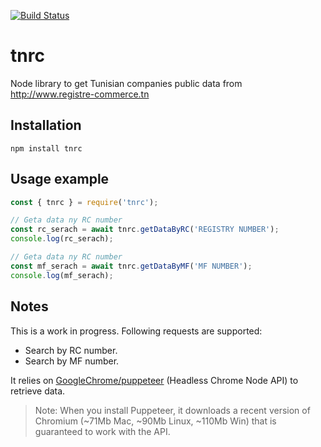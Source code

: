 [![Build Status](https://travis-ci.org/tarekdj/tnrc.svg?branch=master)](https://travis-ci.org/tarekdj/tnrc)

# tnrc
Node library to get Tunisian companies public data from http://www.registre-commerce.tn

## Installation
```
npm install tnrc
```
## Usage example
```javascript
const { tnrc } = require('tnrc');

// Geta data ny RC number
const rc_serach = await tnrc.getDataByRC('REGISTRY NUMBER');
console.log(rc_serach);

// Geta data ny RC number
const mf_serach = await tnrc.getDataByMF('MF NUMBER');
console.log(mf_serach);
```

## Notes
This is a work in progress. Following requests are supported:

* Search by RC number.
* Search by MF number.

It relies on [GoogleChrome/puppeteer](https://github.com/GoogleChrome/puppeteer) (Headless Chrome Node API) to retrieve data.

> Note: When you install Puppeteer, it downloads a recent version of Chromium (~71Mb Mac, ~90Mb Linux, ~110Mb Win) that is guaranteed to work with the API.
